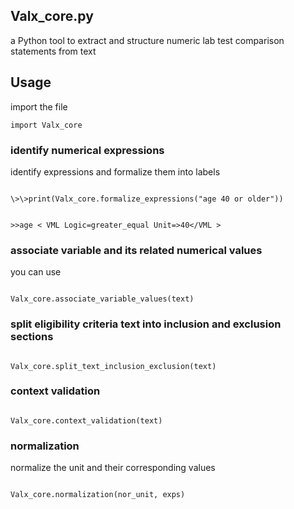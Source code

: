 ## Valx_core.py
a Python tool to extract and structure numeric lab test comparison statements from text

##  Usage

import the file

`import Valx_core`

### identify numerical expressions

identify expressions and formalize them into labels

<code>
\>\>print(Valx_core.formalize_expressions("age 40 or older"))

\>\>age < VML Logic=greater_equal Unit=\>40</VML \>
</code>

### associate variable and its related numerical values

you can use

<code>
Valx_core.associate_variable_values(text)
</code>

### split eligibility criteria text into inclusion and exclusion sections

<code>
Valx_core.split_text_inclusion_exclusion(text)
</code>

### context validation

<code>
Valx_core.context_validation(text)
</code>

### normalization

normalize the unit and their corresponding values

<code>
Valx_core.normalization(nor_unit, exps)
</code>

